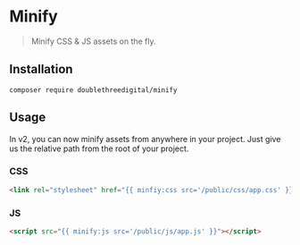# Minify

> Minify CSS & JS assets on the fly.

## Installation

```shell script
composer require doublethreedigital/minify
```

## Usage

In v2, you can now minify assets from anywhere in your project. Just give us the relative path from the root of your project.

### CSS

```html
<link rel="stylesheet" href="{{ minfiy:css src='/public/css/app.css' }}">
```

### JS

```html
<script src="{{ minify:js src='/public/js/app.js' }}"></script>
```
